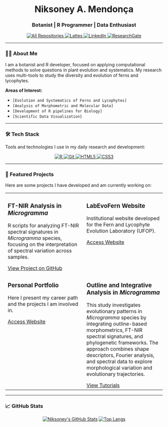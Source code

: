 <div align="center">
  <h1 align="center">Niksoney A. Mendonça</h1>
  <h3 align="center">Botanist | R Programmer | Data Enthusiast</h3>
  
  <p align="center">
    <a href="https://github.com/niksoney?tab=repositories" target="_blank">
      <img alt="All Repositories" title="All Repositories" src="https://img.shields.io/badge/-repositories-2E8B57?style=for-the-badge&logo=github&logoColor=white"/>
    </a>
    <a href="http://lattes.cnpq.br/3437999134934422" target="_blank">
      <img alt="Lattes" title="Lattes" src="https://img.shields.io/badge/Lattes-000000?style=for-the-badge&logo=ReadMe&logoColor=white"/>
    </a>
    <a href="https://www.linkedin.com/in/niksoney-azevedo-mendon%C3%A7a-aa0582228/" target="_blank">
      <img alt="LinkedIn" title="LinkedIn" src="https://img.shields.io/badge/LinkedIn-0077B5?style=for-the-badge&logo=linkedin&logoColor=white"/>
    </a>
    <a href="https://www.researchgate.net/profile/Niksoney-Mendonca?ev=hdr_xprf" target="_blank">
      <img alt="ResearchGate" title="ResearchGate" src="https://img.shields.io/badge/ResearchGate-00CCBB?style=for-the-badge&logo=researchgate&logoColor=white"/>
    </a>
  </p>
</div>

---

### 👨‍💻 About Me

I am a botanist and R developer, focused on applying computational methods to solve questions in plant evolution and systematics. My research uses multi-tools to study the diversity and evolution of ferns and lycophytes.

**Areas of Interest:**
- `[Evolution and Systematics of Ferns and Lycophytes]`
- `[Analysis of Morphometric and Molecular Data]`
- `[Development of R pipelines for Biology]`
- `[Scientific Data Visualization]`

---

### 🛠️ Tech Stack

Tools and technologies I use in my daily research and development:

<p align="center">
  <a href="https://www.r-project.org/" target="_blank">
    <img src="https://img.shields.io/badge/R-276DC3?style=for-the-badge&logo=r&logoColor=white" alt="R">
  </a>
  <a href="https://git-scm.com/" target="_blank">
    <img src="https://img.shields.io/badge/GIT-E44C30?style=for-the-badge&logo=git&logoColor=white" alt="Git">
  </a>
  <a href="https://developer.mozilla.org/en-US/docs/Web/HTML" target="_blank">
    <img src="https://img.shields.io/badge/HTML5-E34F26?style=for-the-badge&logo=html5&logoColor=white" alt="HTML5">
  </a>
  <a href="https://developer.mozilla.org/en-US/docs/Web/CSS" target="_blank">
    <img src="https://img.shields.io/badge/CSS3-1572B6?style=for-the-badge&logo=css3&logoColor=white" alt="CSS3">
  </a>
</p>

---

### 🚀 Featured Projects

Here are some projects I have developed and am currently working on:

<table>
  <tr>
    <td width="50%" valign="top">
     <h3>FT-NIR Analysis in <i>Microgramma</i></h3>
<p>R scripts for analyzing FT-NIR spectral signatures in <i>Microgramma</i> species, focusing on the interpretation of spectral variation across samples.</p>
      <a href="https://github.com/niksoney/Microgramma-FTNIR" target="_blank">View Project on GitHub</a>
    </td>
    <td width="50%" valign="top">
      <h3>LabEvoFern Website</h3>
      <p>Institutional website developed for the Fern and Lycophyte Evolution Laboratory (UFOP).</p>
      <a href="https://labevofern.github.io/sitelab/" target="_blank">Access Website</a>
    </td>
  </tr>
  <tr>
    <td width="50%" valign="top">
      <h3>Personal Portfolio</h3>
      <p>Here I present my career path and the projects I am involved in.</p>
      <a href="https://niksoney.github.io/bio/curriculo.html" target="_blank">Access Website</a>
    </td>
    <td width="50%" valign="top">
     <h3>Outline and Integrative Analysis in <i>Microgramma</i></h3>
<p>This study investigates evolutionary patterns in <i>Microgramma</i> species by integrating outline-based morphometrics, FT-NIR spectral signatures, and phylogenetic frameworks. The approach combines shape descriptors, Fourier analysis, and spectral data to explore morphological variation and evolutionary trajectories.</p>
      <a href="https://github.com/niksoney/Microgramma-Outline" target="_blank">View Tutorials</a>
    </td>
  </tr>
</table>

---

### 📈 GitHub Stats

<div align="center">

[![Niksoney's GitHub Stats](https://github-readme-stats.vercel.app/api?username=niksoney&show_icons=true&theme=radical&hide_border=true&include_all_commits=true&count_private=true)](https://github.com/anuraghazra/github-readme-stats)
[![Top Langs](https://github-readme-stats.vercel.app/api/top-langs/?username=niksoney&layout=compact&langs_count=8&theme=radical&hide_border=true)](https://github.com/anuraghazra/github-readme-stats)

</div>
